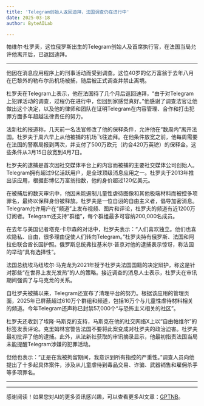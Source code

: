 ```yaml
---
title: 'Telegram创始人返回迪拜，法国调查仍在进行中'
date: 2025-03-18
author: ByteAILab

---
```


帕维尔·杜罗夫，这位俄罗斯出生的Telegram创始人及首席执行官，在法国当局允许他离开后，已返回迪拜。

---
他因在消息应用程序上的刑事活动而受到调查。这位40岁的亿万富翁于去年八月在巴黎外的勒布尔热机场被捕，随后被正式调查并禁止离境。

杜罗夫在Telegram上表示，他在法国待了几个月后返回迪拜，“由于对Telegram上犯罪活动的调查，过程仍在进行中，但回到家感觉真好。”他感谢了调查法官让他做出这个决定，以及他的律师和团队在证明Telegram在内容管理、合作和打击犯罪方面多年超越法律责任的努力。

法新社的报道称，几天前一名法官修改了他的保释条件，允许他在“数周内”离开法国。杜罗夫于周六早上从他被捕的机场飞往迪拜。在他条件放宽之前，他每周需要在法国的警察局报到两次，并支付了500万欧元（约合420万英镑）的保释金。这些条件从3月15日放宽到4月7日。

杜罗夫的逮捕是首次因社交媒体平台上的内容而被捕的主要社交媒体公司创始人。Telegram拥有超过9亿活跃用户，是全球顶级消息应用之一。杜罗夫于2013年推出该应用，根据彭博亿万富翁指数，他的身价超过120亿美元。

在被捕后的数天审讯中，他因未能遏制儿童性虐待图像和其他极端材料而被控多项罪名，最终以保释身份被释放。杜罗夫是一位自诩的自由主义者，倡导加密消息。Telegram允许用户在“频道”上发布视频、图片和评论，杜罗夫的频道有近1200万订阅者。Telegram还支持“群组”，每个群组最多可容纳200,000名成员。

在去年与美国记者塔克·卡尔森的对话中，杜罗夫表示：“人们喜欢独立。他们也喜欢隐私、自由，很多理由促使人们转向Telegram。”杜罗夫持有俄罗斯、法国和阿拉伯联合酋长国护照。俄罗斯总统弗拉基米尔·普京对他的逮捕表示惊讶，称法国的举动“具有选择性”。

法国总统埃马纽埃尔·马克龙为2021年授予杜罗夫法国国籍的决定辩护，称这是针对那些“在世界上发光发热”的人的策略。接近调查的消息人士表示，杜罗夫在审讯期间强调了与马克龙的关系。

自杜罗夫被捕以来，Telegram还宣布了清理平台的努力。根据该应用的管理页面，2025年已屏蔽超过610万个群组和频道，包括16万个与儿童性虐待材料相关的频道。今年Telegram还声称已封禁57,000个“与恐怖主义相关的社区”。

杜罗夫还收到了埃隆·马斯克的支持，马斯克在他的社交网络X上以“自由帕维尔”的标签发表评论。克里姆林宫警告法国不要将此案变成对杜罗夫的政治迫害。杜罗夫最初批评了他的逮捕。此外，从法新社获取的审讯摘录显示，他最初指责法国当局未能提醒Telegram涉嫌的犯罪活动。

但他也表示：“正是在我被拘留期间，我意识到所有指控的严重性。”调查人员向他提出了十多起具体案件，涉及从儿童虐待到毒品交易、诈骗、武器销售和雇佣杀手等多项罪名。

---
---
感谢阅读！如果您对AI的更多资讯感兴趣，可以查看更多AI文章：[GPTNB](https://gptnb.com)。